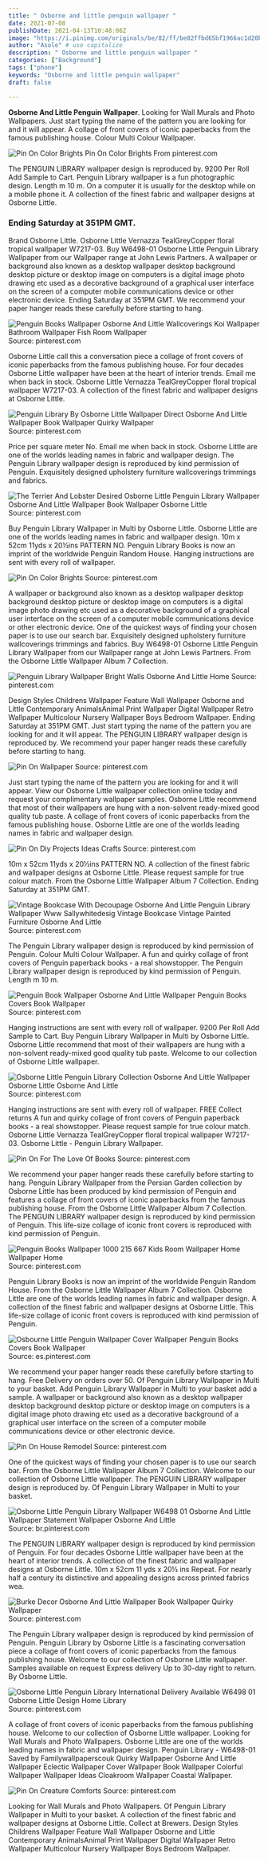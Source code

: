 ```yaml
---
title: " Osborne and little penguin wallpaper "
date: 2021-07-08
publishDate: 2021-04-13T10:48:06Z
image: "https://i.pinimg.com/originals/be/82/ff/be82ffbd65bf1966ac1d20b5230447fe.jpg"
author: "Asole" # use capitalize
description: " Osborne and little penguin wallpaper "
categories: ["Background"]
tags: ["phone"]
keywords: "Osborne and little penguin wallpaper"
draft: false

---
```



**Osborne And Little Penguin Wallpaper**. Looking for Wall Murals and Photo Wallpapers. Just start typing the name of the pattern you are looking for and it will appear. A collage of front covers of iconic paperbacks from the famous publishing house. Colour Multi Colour Wallpaper.

![Pin On Color Brights](https://i.pinimg.com/originals/27/98/17/279817f3b461bb574fccf491bb8fd5d6.jpg "Pin On Color Brights")
Pin On Color Brights From pinterest.com


The PENGUIN LIBRARY wallpaper design is reproduced by. 9200 Per Roll Add Sample to Cart. Penguin Library wallpaper is a fun photographic design. Length m 10 m. On a computer it is usually for the desktop while on a mobile phone it. A collection of the finest fabric and wallpaper designs at Osborne Little.

### Ending Saturday at 351PM GMT.

Brand Osborne Little. Osborne Little Vernazza TealGreyCopper floral tropical wallpaper W7217-03. Buy W6498-01 Osborne Little Penguin Library Wallpaper from our Wallpaper range at John Lewis Partners. A wallpaper or background also known as a desktop wallpaper desktop background desktop picture or desktop image on computers is a digital image photo drawing etc used as a decorative background of a graphical user interface on the screen of a computer mobile communications device or other electronic device. Ending Saturday at 351PM GMT. We recommend your paper hanger reads these carefully before starting to hang.


![Penguin Books Wallpaper Osborne And Little Wallcoverings Koi Wallpaper Bathroom Wallpaper Fish Room Wallpaper](https://i.pinimg.com/originals/77/09/0e/77090e76dd97549fad6e8b0d0e056350.jpg "Penguin Books Wallpaper Osborne And Little Wallcoverings Koi Wallpaper Bathroom Wallpaper Fish Room Wallpaper")
Source: pinterest.com

Osborne Little call this a conversation piece a collage of front covers of iconic paperbacks from the famous publishing house. For four decades Osborne Little wallpaper have been at the heart of interior trends. Email me when back in stock. Osborne Little Vernazza TealGreyCopper floral tropical wallpaper W7217-03. A collection of the finest fabric and wallpaper designs at Osborne Little.

![Penguin Library By Osborne Little Wallpaper Direct Osborne And Little Wallpaper Book Wallpaper Quirky Wallpaper](https://i.pinimg.com/originals/0e/62/4c/0e624c11b40a3ac0291ad56c9917c0d4.jpg "Penguin Library By Osborne Little Wallpaper Direct Osborne And Little Wallpaper Book Wallpaper Quirky Wallpaper")
Source: pinterest.com

Price per square meter No. Email me when back in stock. Osborne Little are one of the worlds leading names in fabric and wallpaper design. The Penguin Library wallpaper design is reproduced by kind permission of Penguin. Exquisitely designed upholstery furniture wallcoverings trimmings and fabrics.

![The Terrier And Lobster Desired Osborne Little Penguin Library Wallpaper Osborne And Little Wallpaper Book Wallpaper Osborne Little](https://i.pinimg.com/originals/c4/fe/4c/c4fe4c8caf250c0b326fce576cc2af8f.jpg "The Terrier And Lobster Desired Osborne Little Penguin Library Wallpaper Osborne And Little Wallpaper Book Wallpaper Osborne Little")
Source: pinterest.com

Buy Penguin Library Wallpaper in Multi by Osborne Little. Osborne Little are one of the worlds leading names in fabric and wallpaper design. 10m x 52cm 11yds x 20½ins PATTERN NO. Penguin Library Books is now an imprint of the worldwide Penguin Random House. Hanging instructions are sent with every roll of wallpaper.

![Pin On Color Brights](https://i.pinimg.com/originals/27/98/17/279817f3b461bb574fccf491bb8fd5d6.jpg "Pin On Color Brights")
Source: pinterest.com

A wallpaper or background also known as a desktop wallpaper desktop background desktop picture or desktop image on computers is a digital image photo drawing etc used as a decorative background of a graphical user interface on the screen of a computer mobile communications device or other electronic device. One of the quickest ways of finding your chosen paper is to use our search bar. Exquisitely designed upholstery furniture wallcoverings trimmings and fabrics. Buy W6498-01 Osborne Little Penguin Library Wallpaper from our Wallpaper range at John Lewis Partners. From the Osborne Little Wallpaper Album 7 Collection.

![Penguin Library Wallpaper Bright Walls Osborne And Little Home](https://i.pinimg.com/originals/48/6b/5c/486b5c4aa91c636f6f9bb57ccd91e6ac.jpg "Penguin Library Wallpaper Bright Walls Osborne And Little Home")
Source: pinterest.com

Design Styles Childrens Wallpaper Feature Wall Wallpaper Osborne and Little Contemporary AnimalsAnimal Print Wallpaper Digital Wallpaper Retro Wallpaper Multicolour Nursery Wallpaper Boys Bedroom Wallpaper. Ending Saturday at 351PM GMT. Just start typing the name of the pattern you are looking for and it will appear. The PENGUIN LIBRARY wallpaper design is reproduced by. We recommend your paper hanger reads these carefully before starting to hang.

![Pin On Wallpaper](https://i.pinimg.com/originals/82/23/e8/8223e8e8afc9c5128c7a95b13cc8b4df.jpg "Pin On Wallpaper")
Source: pinterest.com

Just start typing the name of the pattern you are looking for and it will appear. View our Osborne Little wallpaper collection online today and request your complimentary wallpaper samples. Osborne Little recommend that most of their wallpapers are hung with a non-solvent ready-mixed good quality tub paste. A collage of front covers of iconic paperbacks from the famous publishing house. Osborne Little are one of the worlds leading names in fabric and wallpaper design.

![Pin On Diy Projects Ideas Crafts](https://i.pinimg.com/originals/a7/d5/ea/a7d5ea0c5e8cecd9679582bbc45b2dc5.jpg "Pin On Diy Projects Ideas Crafts")
Source: pinterest.com

10m x 52cm 11yds x 20½ins PATTERN NO. A collection of the finest fabric and wallpaper designs at Osborne Little. Please request sample for true colour match. From the Osborne Little Wallpaper Album 7 Collection. Ending Saturday at 351PM GMT.

![Vintage Bookcase With Decoupage Osborne And Little Penguin Library Wallpaper Www Sallywhitedesig Vintage Bookcase Vintage Painted Furniture Osborne And Little](https://i.pinimg.com/originals/35/0d/6f/350d6f856d8ddb0265a8bc68531f52c1.jpg "Vintage Bookcase With Decoupage Osborne And Little Penguin Library Wallpaper Www Sallywhitedesig Vintage Bookcase Vintage Painted Furniture Osborne And Little")
Source: pinterest.com

The Penguin Library wallpaper design is reproduced by kind permission of Penguin. Colour Multi Colour Wallpaper. A fun and quirky collage of front covers of Penguin paperback books - a real showstopper. The Penguin Library wallpaper design is reproduced by kind permission of Penguin. Length m 10 m.

![Penguin Book Wallpaper Osborne And Little Wallpaper Penguin Books Covers Book Wallpaper](https://i.pinimg.com/originals/38/a2/f9/38a2f9b8bda04269ac2b2fdae474b2aa.jpg "Penguin Book Wallpaper Osborne And Little Wallpaper Penguin Books Covers Book Wallpaper")
Source: pinterest.com

Hanging instructions are sent with every roll of wallpaper. 9200 Per Roll Add Sample to Cart. Buy Penguin Library Wallpaper in Multi by Osborne Little. Osborne Little recommend that most of their wallpapers are hung with a non-solvent ready-mixed good quality tub paste. Welcome to our collection of Osborne Little wallpaper.

![Osborne Little Penguin Library Collection Osborne And Little Wallpaper Osborne Little Osborne And Little](https://i.pinimg.com/originals/5c/99/51/5c99510feb171681f21c5dd3babd2c45.jpg "Osborne Little Penguin Library Collection Osborne And Little Wallpaper Osborne Little Osborne And Little")
Source: pinterest.com

Hanging instructions are sent with every roll of wallpaper. FREE Collect returns A fun and quirky collage of front covers of Penguin paperback books - a real showstopper. Please request sample for true colour match. Osborne Little Vernazza TealGreyCopper floral tropical wallpaper W7217-03. Osborne Little - Penguin Library Wallpaper.

![Pin On For The Love Of Books](https://i.pinimg.com/originals/c1/4d/10/c14d10d5b8d999a4de94cb9411d4ac9e.jpg "Pin On For The Love Of Books")
Source: pinterest.com

We recommend your paper hanger reads these carefully before starting to hang. Penguin Library Wallpaper from the Persian Garden collection by Osborne Little has been produced by kind permission of Penguin and features a collage of front covers of iconic paperbacks from the famous publishing house. From the Osborne Little Wallpaper Album 7 Collection. The PENGUIN LIBRARY wallpaper design is reproduced by kind permission of Penguin. This life-size collage of iconic front covers is reproduced with kind permission of Penguin.

![Penguin Books Wallpaper 1000 215 667 Kids Room Wallpaper Home Wallpaper Home](https://i.pinimg.com/originals/21/2f/9c/212f9cc9aa61907b5cb5866140263d6a.jpg "Penguin Books Wallpaper 1000 215 667 Kids Room Wallpaper Home Wallpaper Home")
Source: pinterest.com

Penguin Library Books is now an imprint of the worldwide Penguin Random House. From the Osborne Little Wallpaper Album 7 Collection. Osborne Little are one of the worlds leading names in fabric and wallpaper design. A collection of the finest fabric and wallpaper designs at Osborne Little. This life-size collage of iconic front covers is reproduced with kind permission of Penguin.

![Osbourne Little Penguin Wallpaper Cover Wallpaper Penguin Books Covers Book Wallpaper](https://i.pinimg.com/originals/b3/e1/7f/b3e17f063c1da0b19e37cd0d03a33ea3.jpg "Osbourne Little Penguin Wallpaper Cover Wallpaper Penguin Books Covers Book Wallpaper")
Source: es.pinterest.com

We recommend your paper hanger reads these carefully before starting to hang. Free Delivery on orders over 50. Of Penguin Library Wallpaper in Multi to your basket. Add Penguin Library Wallpaper in Multi to your basket add a sample. A wallpaper or background also known as a desktop wallpaper desktop background desktop picture or desktop image on computers is a digital image photo drawing etc used as a decorative background of a graphical user interface on the screen of a computer mobile communications device or other electronic device.

![Pin On House Remodel](https://i.pinimg.com/originals/e6/00/91/e6009114b6b46818fb89703dc0149980.jpg "Pin On House Remodel")
Source: pinterest.com

One of the quickest ways of finding your chosen paper is to use our search bar. From the Osborne Little Wallpaper Album 7 Collection. Welcome to our collection of Osborne Little wallpaper. The PENGUIN LIBRARY wallpaper design is reproduced by. Of Penguin Library Wallpaper in Multi to your basket.

![Osborne Little Penguin Library Wallpaper W6498 01 Osborne And Little Wallpaper Statement Wallpaper Osborne And Little](https://i.pinimg.com/originals/84/62/8c/84628ccd75e5f3d953c996cd78cd46ae.jpg "Osborne Little Penguin Library Wallpaper W6498 01 Osborne And Little Wallpaper Statement Wallpaper Osborne And Little")
Source: br.pinterest.com

The PENGUIN LIBRARY wallpaper design is reproduced by kind permission of Penguin. For four decades Osborne Little wallpaper have been at the heart of interior trends. A collection of the finest fabric and wallpaper designs at Osborne Little. 10m x 52cm 11 yds x 20½ ins Repeat. For nearly half a century its distinctive and appealing designs across printed fabrics wea.

![Burke Decor Osborne And Little Wallpaper Book Wallpaper Quirky Wallpaper](https://i.pinimg.com/originals/f3/b6/6c/f3b66ce30960c4d1583b9d75f4efe704.jpg "Burke Decor Osborne And Little Wallpaper Book Wallpaper Quirky Wallpaper")
Source: pinterest.com

The Penguin Library wallpaper design is reproduced by kind permission of Penguin. Penguin Library by Osborne Little is a fascinating conversation piece a collage of front covers of iconic paperbacks from the famous publishing house. Welcome to our collection of Osborne Little wallpaper. Samples available on request Express delivery Up to 30-day right to return. By Osborne Little.

![Osborne Little Penguin Library International Delivery Available W6498 01 Osborne Little Design Home Library](https://i.pinimg.com/originals/16/b0/73/16b073784c60b4011aaaa12316356c7b.jpg "Osborne Little Penguin Library International Delivery Available W6498 01 Osborne Little Design Home Library")
Source: pinterest.com

A collage of front covers of iconic paperbacks from the famous publishing house. Welcome to our collection of Osborne Little wallpaper. Looking for Wall Murals and Photo Wallpapers. Osborne Little are one of the worlds leading names in fabric and wallpaper design. Penguin Library - W6498-01 Saved by Familywallpaperscouk Quirky Wallpaper Osborne And Little Wallpaper Eclectic Wallpaper Cover Wallpaper Book Wallpaper Colorful Wallpaper Wallpaper Ideas Cloakroom Wallpaper Coastal Wallpaper.

![Pin On Creature Comforts](https://i.pinimg.com/originals/be/82/ff/be82ffbd65bf1966ac1d20b5230447fe.jpg "Pin On Creature Comforts")
Source: pinterest.com

Looking for Wall Murals and Photo Wallpapers. Of Penguin Library Wallpaper in Multi to your basket. A collection of the finest fabric and wallpaper designs at Osborne Little. Collect at Brewers. Design Styles Childrens Wallpaper Feature Wall Wallpaper Osborne and Little Contemporary AnimalsAnimal Print Wallpaper Digital Wallpaper Retro Wallpaper Multicolour Nursery Wallpaper Boys Bedroom Wallpaper.

